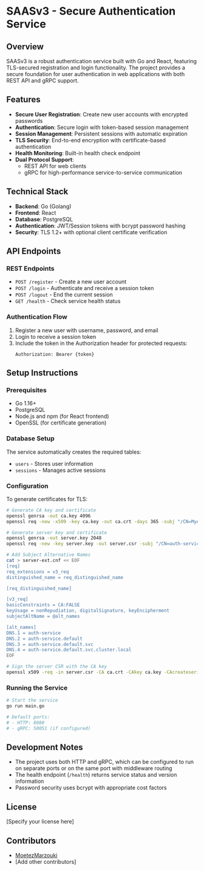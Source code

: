 # SAASv3 - Secure Authentication Service

## Overview
SAASv3 is a robust authentication service built with Go and React, featuring TLS-secured registration and login functionality. The project provides a secure foundation for user authentication in web applications with both REST API and gRPC support.

## Features
- **Secure User Registration**: Create new user accounts with encrypted passwords
- **Authentication**: Secure login with token-based session management
- **Session Management**: Persistent sessions with automatic expiration
- **TLS Security**: End-to-end encryption with certificate-based authentication
- **Health Monitoring**: Built-in health check endpoint
- **Dual Protocol Support**: 
  - REST API for web clients
  - gRPC for high-performance service-to-service communication

## Technical Stack
- **Backend**: Go (Golang)
- **Frontend**: React
- **Database**: PostgreSQL
- **Authentication**: JWT/Session tokens with bcrypt password hashing
- **Security**: TLS 1.2+ with optional client certificate verification

## API Endpoints

### REST Endpoints
- `POST /register` - Create a new user account
- `POST /login` - Authenticate and receive a session token
- `POST /logout` - End the current session
- `GET /health` - Check service health status

### Authentication Flow
1. Register a new user with username, password, and email
2. Login to receive a session token
3. Include the token in the Authorization header for protected requests:
   ```
   Authorization: Bearer {token}
   ```

## Setup Instructions

### Prerequisites
- Go 1.16+
- PostgreSQL
- Node.js and npm (for React frontend)
- OpenSSL (for certificate generation)

### Database Setup
The service automatically creates the required tables:
- `users` - Stores user information
- `sessions` - Manages active sessions

### Configuration
To generate certificates for TLS:
```bash
# Generate CA key and certificate
openssl genrsa -out ca.key 4096
openssl req -new -x509 -key ca.key -out ca.crt -days 365 -subj "/CN=MyAuth CA"

# Generate server key and certificate
openssl genrsa -out server.key 2048
openssl req -new -key server.key -out server.csr -subj "/CN=auth-service.default.svc.cluster.local"

# Add Subject Alternative Names
cat > server-ext.cnf << EOF
[req]
req_extensions = v3_req
distinguished_name = req_distinguished_name

[req_distinguished_name]

[v3_req]
basicConstraints = CA:FALSE
keyUsage = nonRepudiation, digitalSignature, keyEncipherment
subjectAltName = @alt_names

[alt_names]
DNS.1 = auth-service
DNS.2 = auth-service.default
DNS.3 = auth-service.default.svc
DNS.4 = auth-service.default.svc.cluster.local
EOF

# Sign the server CSR with the CA key
openssl x509 -req -in server.csr -CA ca.crt -CAkey ca.key -CAcreateserial -out server.crt -days 365 -extensions v3_req -extfile server-ext.cnf
```

### Running the Service
```bash
# Start the service
go run main.go

# Default ports:
# - HTTP: 8080
# - gRPC: 50051 (if configured)
```


## Development Notes
- The project uses both HTTP and gRPC, which can be configured to run on separate ports or on the same port with middleware routing
- The health endpoint (`/health`) returns service status and version information
- Password security uses bcrypt with appropriate cost factors

## License
[Specify your license here]

## Contributors
- [MoetezMarzouki](https://github.com/MoetezMarzouki)
- [Add other contributors]